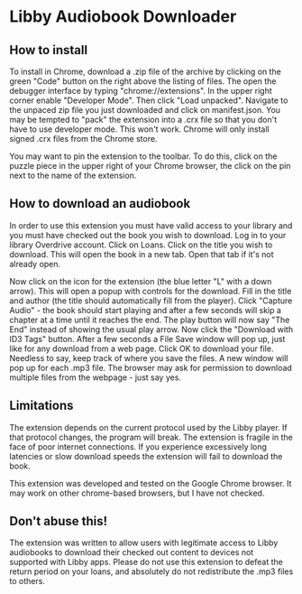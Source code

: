 # Libby Audiobook Downloader

## How to install

To install in Chrome, download a .zip file of the archive by clicking on the green "Code" button on the right above the listing of files. The open the debugger interface by typing "chrome://extensions". In the upper right corner enable "Developer Mode". Then click "Load unpacked". 
Navigate to the unpaced zip file you just downloaded and click on manifest.json. You may be tempted to "pack" the extension into a .crx file so that you don't have to use developer mode. 
This won't work. Chrome will only install signed .crx files from the Chrome store. 

You may want to pin the extension to the toolbar. To do this, click on the puzzle piece in the upper right of your Chrome browser, the click on the pin next to the name of the extension.

## How to download an audiobook

In order to use this extension you must have valid access to your library and you must have checked out the book you wish to download.
Log in to your library Overdrive account. Click on Loans. Click on the title you wish to download. This will open the book in a new tab. Open that tab if it's 
not already open. 

Now click on the icon for the extension (the blue letter "L" with a down arrow). This will open a popup with controls for the download. Fill in the title and author 
(the title should automatically fill from the player). Click "Capture Audio" - the book should start playing and after a few seconds will skip a chapter at a time 
until it reaches the end. The play button will now say "The End" instead of showing the usual play arrow. Now click the "Download with ID3 Tags" button. 
After a few seconds a File Save window will pop up, just like for any download from a web page. Click OK to download your file. Needless to say, 
keep track of where you save the files. A new window will pop up for each .mp3 file. The browser may ask for permission to download multiple 
files from the webpage - just say yes. 

## Limitations

The extension depends on the current protocol used by the Libby player. If that protocol changes, the program will break. The extension is fragile in
the face of poor internet connections. If you experience excessively long latencies or slow download speeds the extension will fail to download the book. 

This extension was developed and tested on the Google Chrome browser. It may
work on other chrome-based browsers, but I have not checked.

## Don't abuse this!

The extension was written to allow users with legitimate access to Libby audiobooks to download their checked out content to devices not supported with Libby apps.
Please do not use this extension to defeat the return period on your loans, and absolutely do not redistribute the .mp3 files to others. 
